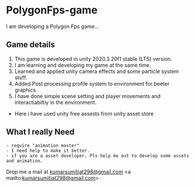 # PolygonFps-game
I am developing a Polygon Fps game...

Game details
-------------------------------------------
1. This game is developed in unity 2020.3.20f1 stable (LTS) version. 
2. I am learning and developing my game at the same time.
3. Learned and applied unity camera effects and some particle system stuff.
4. Added Post processing profile system to environment for beeter graphics.
5. I have done simple scene setting and player movements and interactiabiltiy in the environment.
- Here i have used unity free assests from unity asset store

What I really Need
-------------------------------
	- require "animation master"
	- I need help to make it better.
	- if you are a asset developer. Pls help me out to develop some assets and animation.
Drop me a mail at kumarsumitjat298@gmail.com <a mailto:kumarsumitjat298@gmail.com></a>
